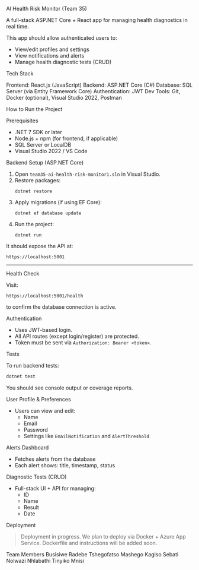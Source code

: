 AI Health Risk Monitor (Team 35)

A full-stack ASP.NET Core + React app for managing health diagnostics in real time.

This app should allow authenticated users to:
- View/edit profiles and settings
- View notifications and alerts
- Manage health diagnostic tests (CRUD)

Tech Stack

Frontend: React.js (JavaScript)
Backend: ASP.NET Core (C#)
Database: SQL Server (via Entity Framework Core)
Authentication: JWT
Dev Tools: Git, Docker (optional), Visual Studio 2022, Postman


How to Run the Project

Prerequisites
- .NET 7 SDK or later
- Node.js + npm (for frontend, if applicable)
- SQL Server or LocalDB
- Visual Studio 2022 / VS Code

Backend Setup (ASP.NET Core)
1. Open `team35-ai-health-risk-monitor1.sln` in Visual Studio.
2. Restore packages:
   ```
   dotnet restore
   ```
3. Apply migrations (if using EF Core):
   ```
   dotnet ef database update
   ```
4. Run the project:
   ```
   dotnet run
   ```

It should expose the API at:
```
https://localhost:5001
```

---

Health Check

Visit:
```
https://localhost:5001/health
```
to confirm the database connection is active.


Authentication

- Uses JWT-based login.
- All API routes (except login/register) are protected.
- Token must be sent via `Authorization: Bearer <token>`.


Tests

To run backend tests:
```bash
dotnet test
```

You should see console output or coverage reports.

User Profile & Preferences

- Users can view and edit:
  - Name
  - Email
  - Password
  - Settings like `EmailNotification` and `AlertThreshold`

Alerts Dashboard

- Fetches alerts from the database
- Each alert shows: title, timestamp, status

Diagnostic Tests (CRUD)

- Full-stack UI + API for managing:
  - ID
  - Name
  - Result
  - Date


Deployment

> Deployment in progress. We plan to deploy via Docker + Azure App Service.
Dockerfile and instructions will be added soon.

Team Members
Busisiwe Radebe
Tshegofatso Mashego
Kagiso Sebati
Nolwazi Nhlabathi
Tinyiko Mnisi
 
